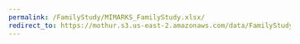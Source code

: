 ```yaml
---
permalink: /FamilyStudy/MIMARKS_FamilyStudy.xlsx/
redirect_to: https://mothur.s3.us-east-2.amazonaws.com/data/FamilyStudy/MIMARKS_FamilyStudy.xlsx
---
```


